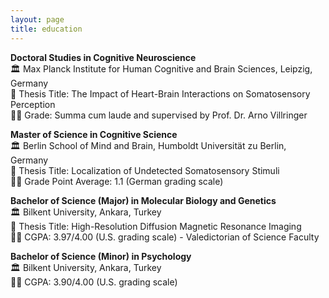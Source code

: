 ```yaml
---
layout: page
title: education
---
```


<b>Doctoral Studies in Cognitive Neuroscience </b> <br>
🏛️ Max Planck Institute for Human Cognitive and Brain Sciences, Leipzig, Germany <br>
📖 Thesis Title: The Impact of Heart-Brain Interactions on Somatosensory Perception <br>
👩‍🎓 Grade: Summa cum laude and supervised by Prof. Dr. Arno Villringer <br>

<b>Master of Science in Cognitive Science </b> <br>
🏛️ Berlin School of Mind and Brain, Humboldt Universität zu Berlin, Germany <br>
📖 Thesis Title: Localization of Undetected Somatosensory Stimuli <br>
👩‍🎓 Grade Point Average: 1.1 (German grading scale) <br>


<b>Bachelor of Science (Major) in Molecular Biology and Genetics </b> <br>
🏛️ Bilkent University, Ankara, Turkey <br>
📖 Thesis Title: High-Resolution Diffusion Magnetic Resonance Imaging <br>
👩‍🎓 CGPA: 3.97/4.00 (U.S. grading scale) - Valedictorian of Science Faculty <br>

<b>Bachelor of Science (Minor) in Psychology</b> <br>
🏛️ Bilkent University, Ankara, Turkey <br>
👩‍🎓 CGPA: 3.90/4.00 (U.S. grading scale)

